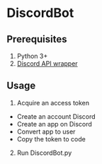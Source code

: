 # DiscordBot

## Prerequisites
1. Python 3+
2. [Discord API wrapper](https://github.com/Rapptz/discord.py)

## Usage
1. Acquire an access token
  - Create an account Discord
  - Create an app on Discord
  - Convert app to user
  - Copy the token to code
2. Run DiscordBot.py
